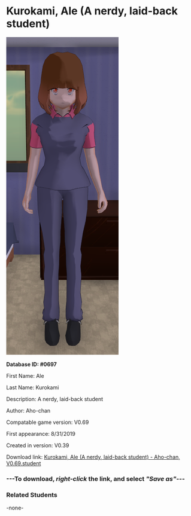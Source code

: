 # Kurokami, Ale (A nerdy, laid-back student)

<img src="../../Files/Images/Kurokami, Ale (A nerdy, laid-back student).png" title="Kurokami, Ale (A nerdy, laid-back student) - Aho-chan, V0.69">

**Database ID: #0697**

First Name: Ale

Last Name: Kurokami

Description: A nerdy, laid-back student

Author: Aho-chan

Compatable game version: V0.69

First appearance: 8/31/2019

Created in version: V0.39

Download link: <a href="https://raw.githubusercontent.com/Arbiter1223/Daigaku-Gurashi-Custom-Students/master/Files/Student%20Files/Kurokami%2C%20Ale%20(A%20nerdy%2C%20laid-back%20student)%20-%20Aho-chan%2C%20V0.69.student">Kurokami, Ale (A nerdy, laid-back student) - Aho-chan, V0.69.student</a>

### ---**To download, _right-click_ the link, and select _"Save as"_**---

### Related Students

-none-
